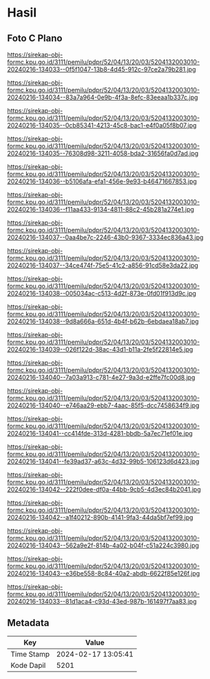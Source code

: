 # Hasil

## Foto C Plano

https://sirekap-obj-formc.kpu.go.id/3111/pemilu/pdpr/52/04/13/20/03/5204132003010-20240216-134033--0f5f1047-13b8-4d45-912c-97ce2a79b281.jpg

https://sirekap-obj-formc.kpu.go.id/3111/pemilu/pdpr/52/04/13/20/03/5204132003010-20240216-134034--83a7a964-0e9b-4f3a-8efc-83eeaa1b337c.jpg

https://sirekap-obj-formc.kpu.go.id/3111/pemilu/pdpr/52/04/13/20/03/5204132003010-20240216-134035--0cb85341-4213-45c8-bac1-e4f0a05f8b07.jpg

https://sirekap-obj-formc.kpu.go.id/3111/pemilu/pdpr/52/04/13/20/03/5204132003010-20240216-134035--76308d98-3211-4058-bda2-31656fa0d7ad.jpg

https://sirekap-obj-formc.kpu.go.id/3111/pemilu/pdpr/52/04/13/20/03/5204132003010-20240216-134036--b5106afa-efa1-456e-9e93-b46471667853.jpg

https://sirekap-obj-formc.kpu.go.id/3111/pemilu/pdpr/52/04/13/20/03/5204132003010-20240216-134036--f11aa433-9134-4811-88c2-45b281a274e1.jpg

https://sirekap-obj-formc.kpu.go.id/3111/pemilu/pdpr/52/04/13/20/03/5204132003010-20240216-134037--0aa4be7c-2246-43b0-9367-3334ec836a43.jpg

https://sirekap-obj-formc.kpu.go.id/3111/pemilu/pdpr/52/04/13/20/03/5204132003010-20240216-134037--34ce474f-75e5-41c2-a856-91cd58e3da22.jpg

https://sirekap-obj-formc.kpu.go.id/3111/pemilu/pdpr/52/04/13/20/03/5204132003010-20240216-134038--005034ac-c513-4d2f-873e-0fd01f913d9c.jpg

https://sirekap-obj-formc.kpu.go.id/3111/pemilu/pdpr/52/04/13/20/03/5204132003010-20240216-134038--9d8a666a-651d-4b4f-b62b-6ebdaea18ab7.jpg

https://sirekap-obj-formc.kpu.go.id/3111/pemilu/pdpr/52/04/13/20/03/5204132003010-20240216-134039--026f122d-38ac-43d1-b11a-2fe5f22814e5.jpg

https://sirekap-obj-formc.kpu.go.id/3111/pemilu/pdpr/52/04/13/20/03/5204132003010-20240216-134040--7a03a913-c781-4e27-9a3d-e2ffe7fc00d8.jpg

https://sirekap-obj-formc.kpu.go.id/3111/pemilu/pdpr/52/04/13/20/03/5204132003010-20240216-134040--e746aa29-ebb7-4aac-85f5-dcc7458634f9.jpg

https://sirekap-obj-formc.kpu.go.id/3111/pemilu/pdpr/52/04/13/20/03/5204132003010-20240216-134041--cc414fde-313d-4281-bbdb-5a7ec71ef01e.jpg

https://sirekap-obj-formc.kpu.go.id/3111/pemilu/pdpr/52/04/13/20/03/5204132003010-20240216-134041--fe39ad37-a63c-4d32-99b5-106123d6d423.jpg

https://sirekap-obj-formc.kpu.go.id/3111/pemilu/pdpr/52/04/13/20/03/5204132003010-20240216-134042--222f0dee-df0a-44bb-9cb5-4d3ec84b2041.jpg

https://sirekap-obj-formc.kpu.go.id/3111/pemilu/pdpr/52/04/13/20/03/5204132003010-20240216-134042--a1f40212-890b-4141-9fa3-44da5bf7ef99.jpg

https://sirekap-obj-formc.kpu.go.id/3111/pemilu/pdpr/52/04/13/20/03/5204132003010-20240216-134043--562a9e2f-814b-4a02-b04f-c51a224c3980.jpg

https://sirekap-obj-formc.kpu.go.id/3111/pemilu/pdpr/52/04/13/20/03/5204132003010-20240216-134043--e36be558-8c84-40a2-abdb-6622f85e126f.jpg

https://sirekap-obj-formc.kpu.go.id/3111/pemilu/pdpr/52/04/13/20/03/5204132003010-20240216-134033--81d1aca4-c93d-43ed-987b-161497f7aa83.jpg


## Metadata

| Key        | Value               |
| ---------- | ------------------- |
| Time Stamp | 2024-02-17 13:05:41 |
| Kode Dapil | 5201                |



